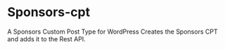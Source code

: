 # Sponsors-cpt
A Sponsors Custom Post Type for WordPress
Creates the Sponsors CPT and adds it to the Rest API.
